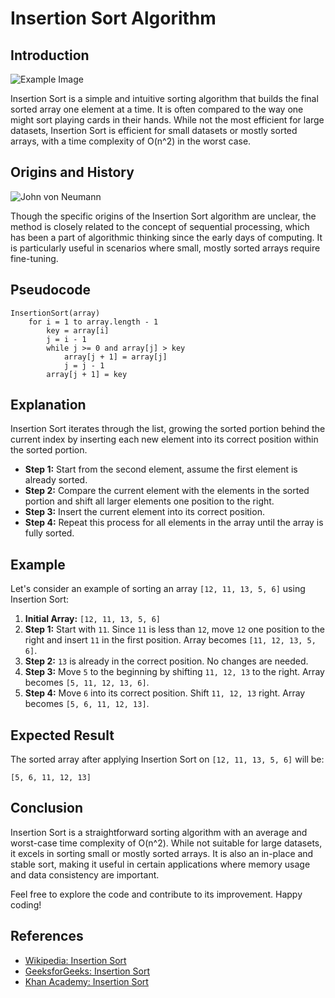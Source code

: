 # Insertion Sort Algorithm

## Introduction

![Example Image](https://upload.wikimedia.org/wikipedia/commons/0/0f/Insertion-sort-example-300px.gif)

Insertion Sort is a simple and intuitive sorting algorithm that builds the final sorted array one element at a time. It is often compared to the way one might sort playing cards in their hands. While not the most efficient for large datasets, Insertion Sort is efficient for small datasets or mostly sorted arrays, with a time complexity of O(n^2) in the worst case.

## Origins and History

![John von Neumann](https://upload.wikimedia.org/wikipedia/commons/thumb/7/77/VonNeumann-Silhouette.png/640px-VonNeumann-Silhouette.png)

Though the specific origins of the Insertion Sort algorithm are unclear, the method is closely related to the concept of sequential processing, which has been a part of algorithmic thinking since the early days of computing. It is particularly useful in scenarios where small, mostly sorted arrays require fine-tuning.

## Pseudocode

```plaintext
InsertionSort(array)
    for i = 1 to array.length - 1
        key = array[i]
        j = i - 1
        while j >= 0 and array[j] > key
            array[j + 1] = array[j]
            j = j - 1
        array[j + 1] = key
```

## Explanation

Insertion Sort iterates through the list, growing the sorted portion behind the current index by inserting each new element into its correct position within the sorted portion.

- **Step 1:** Start from the second element, assume the first element is already sorted.
- **Step 2:** Compare the current element with the elements in the sorted portion and shift all larger elements one position to the right.
- **Step 3:** Insert the current element into its correct position.
- **Step 4:** Repeat this process for all elements in the array until the array is fully sorted.

## Example

Let's consider an example of sorting an array `[12, 11, 13, 5, 6]` using Insertion Sort:

1. **Initial Array:** `[12, 11, 13, 5, 6]`
2. **Step 1:** Start with `11`. Since `11` is less than `12`, move `12` one position to the right and insert `11` in the first position. Array becomes `[11, 12, 13, 5, 6]`.
3. **Step 2:** `13` is already in the correct position. No changes are needed.
4. **Step 3:** Move `5` to the beginning by shifting `11, 12, 13` to the right. Array becomes `[5, 11, 12, 13, 6]`.
5. **Step 4:** Move `6` into its correct position. Shift `11, 12, 13` right. Array becomes `[5, 6, 11, 12, 13]`.

## Expected Result

The sorted array after applying Insertion Sort on `[12, 11, 13, 5, 6]` will be:

`[5, 6, 11, 12, 13]`

## Conclusion

Insertion Sort is a straightforward sorting algorithm with an average and worst-case time complexity of O(n^2). While not suitable for large datasets, it excels in sorting small or mostly sorted arrays. It is also an in-place and stable sort, making it useful in certain applications where memory usage and data consistency are important.

Feel free to explore the code and contribute to its improvement. Happy coding!

## References

- [Wikipedia: Insertion Sort](https://en.wikipedia.org/wiki/Insertion_sort)
- [GeeksforGeeks: Insertion Sort](https://www.geeksforgeeks.org/insertion-sort/)
- [Khan Academy: Insertion Sort](https://www.khanacademy.org/computing/computer-science/algorithms/insertion-sort/a/insertion-sort)
